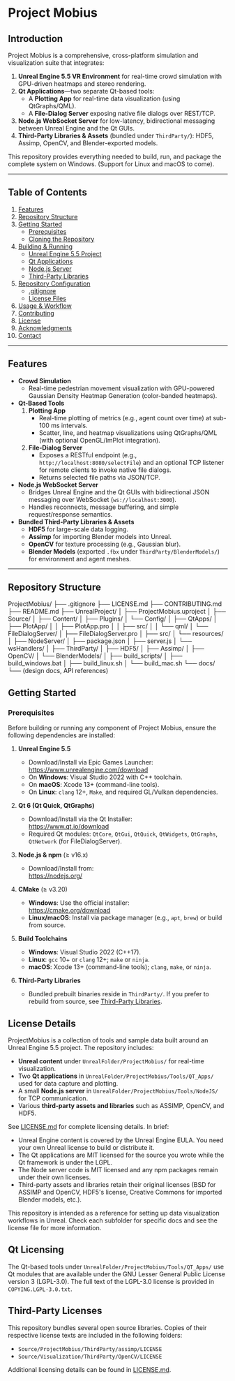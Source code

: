 # Project Mobius

## Introduction

Project Mobius is a comprehensive, cross-platform simulation and visualization suite that integrates:

1. **Unreal Engine 5.5 VR Environment** for real-time crowd simulation with GPU-driven heatmaps and stereo rendering.  
2. **Qt Applications**—two separate Qt-based tools:  
   - A **Plotting App** for real-time data visualization (using QtGraphs/QML).  
   - A **File-Dialog Server** exposing native file dialogs over REST/TCP.  
3. **Node.js WebSocket Server** for low-latency, bidirectional messaging between Unreal Engine and the Qt GUIs.  
4. **Third-Party Libraries & Assets** (bundled under `ThirdParty/`): HDF5, Assimp, OpenCV, and Blender-exported models.

This repository provides everything needed to build, run, and package the complete system on Windows. (Support for Linux and macOS to come).

---

## Table of Contents

1. [Features](#features)  
2. [Repository Structure](#repository-structure)  
3. [Getting Started](#getting-started)  
   - [Prerequisites](#prerequisites)  
   - [Cloning the Repository](#cloning-the-repository)  
4. [Building & Running](#building--running)  
   - [Unreal Engine 5.5 Project](#unreal-engine-55-project)  
   - [Qt Applications](#qt-applications)  
   - [Node.js Server](#nodejs-server)  
   - [Third-Party Libraries](#third-party-libraries)  
5. [Repository Configuration](#repository-configuration)  
   - [.gitignore](#gitignore)  
   - [License Files](#license-files)  
6. [Usage & Workflow](#usage--workflow)  
7. [Contributing](#contributing)  
8. [License](#license)  
9. [Acknowledgments](#acknowledgments)  
10. [Contact](#contact)  

---

## Features

- **Crowd Simulation**  
  - Real-time pedestrian movement visualization with GPU-powered Gaussian Density Heatmap Generation (color-banded heatmaps).  
- **Qt-Based Tools**  
  1. **Plotting App**  
     - Real-time plotting of metrics (e.g., agent count over time) at sub-100 ms intervals.  
     - Scatter, line, and heatmap visualizations using QtGraphs/QML (with optional OpenGL/ImPlot integration).  
  2. **File-Dialog Server**  
     - Exposes a RESTful endpoint (e.g., `http://localhost:8080/selectFile`) and an optional TCP listener for remote clients to invoke native file dialogs.  
     - Returns selected file paths via JSON/TCP.  
- **Node.js WebSocket Server**  
  - Bridges Unreal Engine and the Qt GUIs with bidirectional JSON messaging over WebSocket (`ws://localhost:3000`).  
  - Handles reconnects, message buffering, and simple request/response semantics.  
- **Bundled Third-Party Libraries & Assets**  
  - **HDF5** for large-scale data logging.  
  - **Assimp** for importing Blender models into Unreal.  
  - **OpenCV** for texture processing (e.g., Gaussian blur).  
  - **Blender Models** (exported `.fbx` under `ThirdParty/BlenderModels/`) for environment and agent meshes.

---

## Repository Structure

ProjectMobius/
├── .gitignore
├── LICENSE.md
├── CONTRIBUTING.md
├── README.md
├── UnrealProject/
│ ├── ProjectMobius.uproject
│ ├── Source/
│ ├── Content/
│ ├── Plugins/
│ └── Config/
│
├── QtApps/
│ ├── PlotApp/
│ │ ├── PlotApp.pro
│ │ ├── src/
│ │ └── qml/
│ └── FileDialogServer/
│ ├── FileDialogServer.pro
│ ├── src/
│ └── resources/
│
├── NodeServer/
│ ├── package.json
│ ├── server.js
│ └── wsHandlers/
│
├── ThirdParty/
│ ├── HDF5/
│ ├── Assimp/
│ ├── OpenCV/
│ └── BlenderModels/
│
├── build_scripts/
│ ├── build_windows.bat
│ ├── build_linux.sh
│ └── build_mac.sh
└── docs/
└── (design docs, API references)

## Getting Started

### Prerequisites

Before building or running any component of Project Mobius, ensure the following dependencies are installed:

1. **Unreal Engine 5.5**  
   - Download/Install via Epic Games Launcher:  
     <a href="https://www.unrealengine.com/download">https://www.unrealengine.com/download</a>  
   - On **Windows**: Visual Studio 2022 with C++ toolchain.  
   - On **macOS**: Xcode 13+ (command-line tools).  
   - On **Linux**: `clang` 12+, `Make`, and required GL/Vulkan dependencies.

2. **Qt 6 (Qt Quick, QtGraphs)**  
   - Download/Install via the Qt Installer:  
     <a href="https://www.qt.io/download">https://www.qt.io/download</a>  
   - Required Qt modules: `QtCore`, `QtGui`, `QtQuick`, `QtWidgets`, `QtGraphs`, `QtNetwork` (for FileDialogServer).

3. **Node.js & npm** (≥ v16.x)  
   - Download/Install from:  
     <a href="https://nodejs.org/">https://nodejs.org/</a>  

4. **CMake** (≥ v3.20)  
   - **Windows**: Use the official installer:  
     <a href="https://cmake.org/download/">https://cmake.org/download</a>  
   - **Linux/macOS**: Install via package manager (e.g., `apt`, `brew`) or build from source.

5. **Build Toolchains**  
   - **Windows**: Visual Studio 2022 (C++17).  
   - **Linux**: `gcc` 10+ or `clang` 12+; `make` or `ninja`.  
   - **macOS**: Xcode 13+ (command-line tools); `clang`, `make`, or `ninja`.

6. **Third-Party Libraries**  
   - Bundled prebuilt binaries reside in `ThirdParty/`. If you prefer to rebuild from source, see [Third-Party Libraries](#third-party-libraries).

## License Details

ProjectMobius is a collection of tools and sample data built around an Unreal Engine 5.5 project. The repository includes:

- **Unreal content** under `UnrealFolder/ProjectMobius/` for real-time visualization.
- Two **Qt applications** in `UnrealFolder/ProjectMobius/Tools/QT_Apps/` used for data capture and plotting.
- A small **Node.js server** in `UnrealFolder/ProjectMobius/Tools/NodeJS/` for TCP communication.
- Various **third-party assets and libraries** such as ASSIMP, OpenCV, and HDF5.

See [LICENSE.md](LICENSE.md) for complete licensing details. In brief:

- Unreal Engine content is covered by the Unreal Engine EULA. You need your own Unreal license to build or distribute it.
- The Qt applications are MIT licensed for the source you wrote while the Qt framework is under the LGPL.
- The Node server code is MIT licensed and any npm packages remain under their own licenses.
- Third-party assets and libraries retain their original licenses (BSD for ASSIMP and OpenCV, HDF5's license, Creative Commons for imported Blender models, etc.).

This repository is intended as a reference for setting up data visualization workflows in Unreal. Check each subfolder for specific docs and see the license file for more information.

## Qt Licensing

The Qt-based tools under `UnrealFolder/ProjectMobius/Tools/QT_Apps/` use Qt modules that are available under the GNU Lesser General Public License version 3 (LGPL-3.0). The full text of the LGPL-3.0 license is provided in `COPYING.LGPL-3.0.txt`.

## Third-Party Licenses

This repository bundles several open source libraries.
Copies of their respective license texts are included in the following folders:

- `Source/ProjectMobius/ThirdParty/assimp/LICENSE`
- `Source/Visualization/ThirdParty/OpenCV/LICENSE`

Additional licensing details can be found in [LICENSE.md](LICENSE.md).
